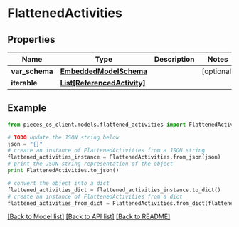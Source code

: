 # FlattenedActivities


## Properties
Name | Type | Description | Notes
------------ | ------------- | ------------- | -------------
**var_schema** | [**EmbeddedModelSchema**](EmbeddedModelSchema.md) |  | [optional] 
**iterable** | [**List[ReferencedActivity]**](ReferencedActivity.md) |  | 

## Example

```python
from pieces_os_client.models.flattened_activities import FlattenedActivities

# TODO update the JSON string below
json = "{}"
# create an instance of FlattenedActivities from a JSON string
flattened_activities_instance = FlattenedActivities.from_json(json)
# print the JSON string representation of the object
print FlattenedActivities.to_json()

# convert the object into a dict
flattened_activities_dict = flattened_activities_instance.to_dict()
# create an instance of FlattenedActivities from a dict
flattened_activities_from_dict = FlattenedActivities.from_dict(flattened_activities_dict)
```
[[Back to Model list]](../README.md#documentation-for-models) [[Back to API list]](../README.md#documentation-for-api-endpoints) [[Back to README]](../README.md)


